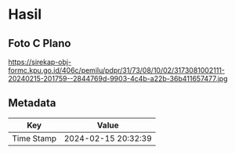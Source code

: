 # Hasil

## Foto C Plano

https://sirekap-obj-formc.kpu.go.id/406c/pemilu/pdpr/31/73/08/10/02/3173081002111-20240215-201759--2844769d-9903-4c4b-a22b-36b411657477.jpg


## Metadata

| Key        | Value               |
| ---------- | ------------------- |
| Time Stamp | 2024-02-15 20:32:39 |



